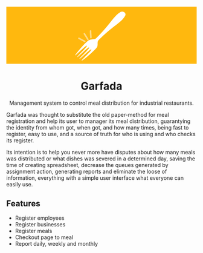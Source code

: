 ![garfada's banner](https://github.com/garfada/documentation/raw/main/media/garfada_banner.png)

<div align="center">
    <h1>Garfada</h1>
    <p>Management system to control meal distribution for industrial restaurants.</p>
</div>

Garfada was thought to substitute the old paper-method for meal registration and help its user to manager its meal distribution, guarantying the identity from whom got, when got, and how many times, being fast to register, easy to use, and a source of truth for who is using and who checks its register.

Its intention is to help you never more have disputes about how many meals was distributed or what dishes was severed in a determined day, saving the time of creating spreadsheet, decrease the queues generated by assignment action, generating reports and eliminate the loose of information, everything with a simple user interface what everyone can easily use.

## Features

- Register employees
- Register businesses
- Register meals
- Checkout page to meal
- Report daily, weekly and monthly
